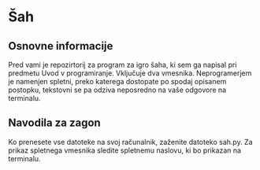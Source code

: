 # Šah
## Osnovne informacije
Pred vami je repozirtorij za program za igro šaha, ki sem ga napisal pri predmetu Uvod v programiranje.
Vključuje dva vmesnika. Neprogramerjem je namenjen spletni, preko katerega dostopate po spodaj opisanem postopku, tekstovni se pa odziva neposredno na vaše odgovore na terminalu.
## Navodila za zagon
Ko prenesete vse datoteke na svoj računalnik, zaženite datoteko sah.py. Za prikaz spletnega vmesnika sledite spletnemu naslovu, ki bo prikazan na terminalu.
